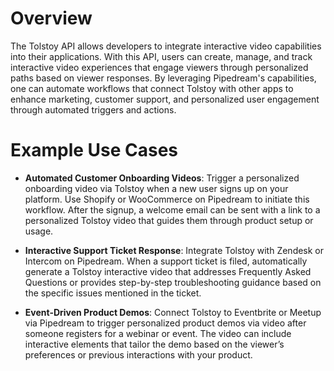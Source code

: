 # Overview

The Tolstoy API allows developers to integrate interactive video capabilities into their applications. With this API, users can create, manage, and track interactive video experiences that engage viewers through personalized paths based on viewer responses. By leveraging Pipedream's capabilities, one can automate workflows that connect Tolstoy with other apps to enhance marketing, customer support, and personalized user engagement through automated triggers and actions.

# Example Use Cases

- **Automated Customer Onboarding Videos**: Trigger a personalized onboarding video via Tolstoy when a new user signs up on your platform. Use Shopify or WooCommerce on Pipedream to initiate this workflow. After the signup, a welcome email can be sent with a link to a personalized Tolstoy video that guides them through product setup or usage.

- **Interactive Support Ticket Response**: Integrate Tolstoy with Zendesk or Intercom on Pipedream. When a support ticket is filed, automatically generate a Tolstoy interactive video that addresses Frequently Asked Questions or provides step-by-step troubleshooting guidance based on the specific issues mentioned in the ticket.

- **Event-Driven Product Demos**: Connect Tolstoy to Eventbrite or Meetup via Pipedream to trigger personalized product demos via video after someone registers for a webinar or event. The video can include interactive elements that tailor the demo based on the viewer’s preferences or previous interactions with your product.
